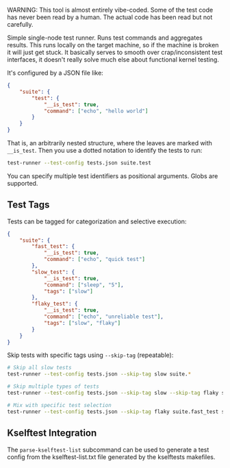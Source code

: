 
WARNING: This tool is almost entirely vibe-coded. Some of the test code has
never been read by a human. The actual code has been read but not carefully.

Simple single-node test runner. Runs test commands and aggregates results. This
runs locally on the target machine, so if the machine is broken it will just get
stuck. It basically serves to smooth over crap/inconsistent test interfaces, it
doesn't really solve much else about functional kernel testing.

It's configured by a JSON file like:

```json
{
    "suite": {
        "test": {
            "__is_test": true,
            "command": ["echo", "hello world"]
        }
    }
}
```

That is, an arbitrarily nested structure, where the leaves are marked with
`__is_test`. Then you use a dotted notation to identify the tests to run:

```sh
test-runner --test-config tests.json suite.test
```

You can specify multiple test identifiers as positional arguments. Globs are
supported.

## Test Tags

Tests can be tagged for categorization and selective execution:

```json
{
    "suite": {
        "fast_test": {
            "__is_test": true,
            "command": ["echo", "quick test"]
        },
        "slow_test": {
            "__is_test": true,
            "command": ["sleep", "5"],
            "tags": ["slow"]
        },
        "flaky_test": {
            "__is_test": true,
            "command": ["echo", "unreliable test"],
            "tags": ["slow", "flaky"]
        }
    }
}
```

Skip tests with specific tags using `--skip-tag` (repeatable):

```sh
# Skip all slow tests
test-runner --test-config tests.json --skip-tag slow suite.*

# Skip multiple types of tests
test-runner --test-config tests.json --skip-tag slow --skip-tag flaky suite.*

# Mix with specific test selection
test-runner --test-config tests.json --skip-tag flaky suite.fast_test suite.slow_test
```

## Kselftest Integration

The `parse-kselftest-list` subcommand can be used to generate a test config from
the kselftest-list.txt file generated by the kselftests makefiles.
